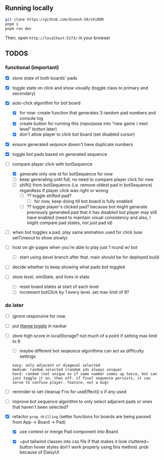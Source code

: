 ## Running locally
```sh
git clone https://github.com/dinesh-58/shiDDR
pnpm i
pnpm run dev
```

Then, open `http://localhost:5173/` in your browser

## TODOS
### functional (important)
- [x] store state of both boards' pads 
- [x] toggle state on click and show visually (toggle class to primary and secondary)
- [x] auto-click algorithm for bot board
    - [x] for now: create function that generates 3 random pad numbers and console log
    - [x] create button for running this (repurpose into "new game / next level" button later)
    - [x] don't allow player to click bot board (set disabled cursor)
- [x] ensure generated sequnce doesn't have duplicate numbers
- [x] toggle bot pads based on generated sequence

- [ ] compare player click with botSequence
    - [x] generate only one id for botSequence for now
    - [ ] keep generating until full, no need to compare player click for now
    - [ ] shift() from botSequence (i.e. remove oldest pad in botSequence) regardless if player click was right or wrong 
        - [ ] ?? toggle shifted pad?
            - [ ] for now, keep doing till bot board is fully enabled
        - [ ] ?? toggle player's clicked pad? because bot might generate previously generated pad that it has disabled but player may still have enabled (need to maintain visual consistency and also, I might compare pad states, not just pad id)

- [ ] when bot toggles a pad, play same animation used for click (use setTimeout to show slowly)
- [ ] host on gh-pages when you're able to play just 1 round w/ bot
    - [ ] start using devel branch after that. main should be for deployed build

- [ ] decide whether to keep showing what pads bot toggled
- [ ] store level, winState, and lives in state
    - [ ] reset board states at start of each level
    - [ ] increment botClick by 1 every level. set max limit of 9?

### do later
- [ ] ignore responsive for now. 
- [ ] put [theme toggle](https://daisyui.com/components/theme-controller/) in navbar
- [ ] store high score in localStorage? not much of a point if setting max limit to 9
    - [ ] maybe different bot seqeunce algorithms can act as difficulty settings 
    ```
    easy: only adjacent or diagonal selected
    medium: random selected (random ids always unique)
    hard: random (not unique so if same number comes up twice, bot can just toggle it on, then off. if final sequence persists, it can serve to confuse player. feature, not a bug)
    ```
- [ ] reminder to set cleanup f'ns for useEffect() s if any used
- [ ] improve bot sequence algorithm to only select adjacent pads or ones that haven't been selected?

- [x] refactor `prop drilling` (setter functions for boards are being passed from App -> Board -> Pad)
    - [x] use context or merge Pad component into Board
    - [x] ~put tailwind classes into css file if that makes it look cluttered~ <br>
        button hover styles don't work properly using this method. prob because of DaisyUI

